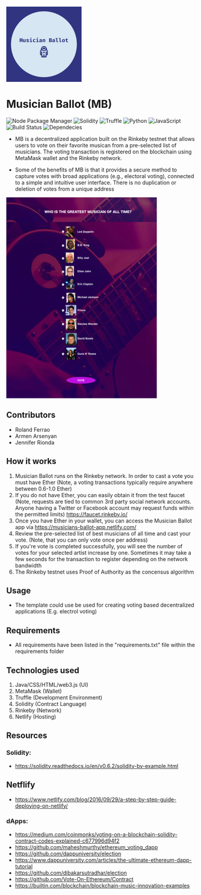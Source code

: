 ![Company logo](images/logo.png)

# Musician Ballot (MB)
![Node Package Manager](https://img.shields.io/npm/v/@openzeppelin/contracts.svg) ![Solidity](https://img.shields.io/badge/solidity-v0.5.0-green) ![Truffle](https://img.shields.io/badge/truffle-v5.1.13-yellow) ![Python](https://camo.githubusercontent.com/de59e8e9b410aa0b9479b114040c06468ef33cfc/68747470733a2f2f696d672e736869656c64732e696f2f62616467652f707974686f6e2d76332e362b2d626c75652e737667)  ![JavaScript](https://img.shields.io/badge/JavaScript-v1.8.5-orange) ![Build Status](https://travis-ci.org/anfederico/Clairvoyant.svg?branch=master)  ![Dependecies](https://camo.githubusercontent.com/6266857d1c53194119edf1d9aafae7a4b301fa16/68747470733a2f2f696d672e736869656c64732e696f2f62616467652f646570656e64656e636965732d7570253230746f253230646174652d627269676874677265656e2e737667) 

<!-- ![Contributions Welcome](https://camo.githubusercontent.com/72f84692f9f89555c176bb9e0eca9cf08d97fec9/68747470733a2f2f696d672e736869656c64732e696f2f62616467652f636f6e747269627574696f6e732d77656c636f6d652d6f72616e67652e737667) -->

* MB is a decentralized application built on the Rinkeby testnet that allows users to vote on their favorite musican from a pre-selected list of musicians. The voting transaction is registered on the blockchain using MetaMask wallet and the Rinkeby network. 

* Some of the benefits of MB is that it provides a secure method to capture votes with broad applications (e.g., electoral voting), connected to a simple and intuitive user interface. There is no duplication or deletion of votes from a unique address

![User interface](images/music-on-the-blockchain.png)

## Contributors
* Roland Ferrao
* Armen Arsenyan
* Jennifer Rionda

## How it works
1. Musician Ballot runs on the Rinkeby network. In order to cast a vote you must have Ether (Note, a voting transactions typically require anywhere between 0.6-1.0 Ether)
2. If you do not have Ether, you can easily obtain it from the test faucet (Note, requests are tied to common 3rd party social network accounts. Anyone having a Twitter or Facebook account may request funds within the permitted limits) https://faucet.rinkeby.io/
3. Once you have Ether in your wallet, you can access the Musician Ballot app via https://musicians-ballot-app.netlify.com/
4. Review the pre-selected list of best musicians of all time and cast your vote. (Note, that you can only vote once per address)
5. If you're vote is completed successfully, you will see the number of votes for your selected artist increase by one. Sometimes it may take a few seconds for the transaction to register depending on the network bandwidth
6. The Rinkeby testnet uses Proof of Authority as the concensus algorithm

## Usage
* The template could use be used for creating voting based decentralized applications (E.g. electrol voting)

## Requirements
* All requirements have been listed in the "requirements.txt" file within the  requirements folder

## Technologies used
1. Java/CSS/HTML/web3.js (UI)
2. MetaMask (Wallet)
3. Truffle (Development Environment)
4. Solidity (Contract Language)
5. Rinkeby (Network)
6. Netlify (Hosting)

## Resources
### Solidity: 
* https://solidity.readthedocs.io/en/v0.6.2/solidity-by-example.html
## Netflify
* https://www.netlify.com/blog/2016/09/29/a-step-by-step-guide-deploying-on-netlify/
### dApps:
* https://medium.com/coinmonks/voting-on-a-blockchain-solidity-contract-codes-explained-c677996d94f2
* https://github.com/maheshmurthy/ethereum_voting_dapp
* https://github.com/dappuniversity/election
* https://www.dappuniversity.com/articles/the-ultimate-ethereum-dapp-tutorial
* https://github.com/dibakarsutradhar/election
* https://github.com/Vote-On-Ethereum/Contract
* https://builtin.com/blockchain/blockchain-music-innovation-examples

